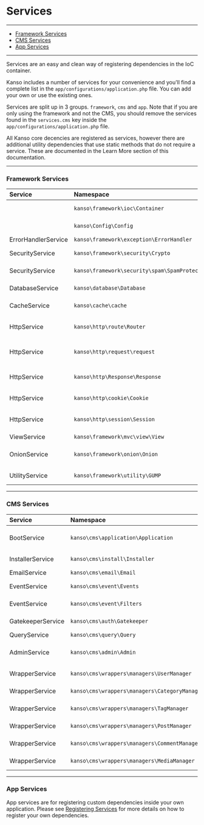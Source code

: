# Services

--------------------------------------------------------

- [Framework Services](#framework-services)
- [CMS Services](#cms-services)
- [App Services](#app-services)

--------------------------------------------------------

Services are an easy and clean way of registering dependencies in the IoC container.

Kanso includes a number of services for your convenience and you'll find a complete list in the `app/configurations/application.php` file. You can add your own or use the existing ones.

Services are split up in 3 groups. `framework`, `cms` and `app`. Note that if you are only using the framework and not the CMS, you should remove the services found in the `services.cms` key inside the `app/configurations/application.php` file.

All Kanso core decencies are registered as services, however there are additional utility dependencies that use static methods that do not require a service. These are documented in the Learn More section of this documentation.

--------------------------------------------------------

### Framework Services

| Service             | Namespace                                     | Key             | Description              |
|:--------------------|:----------------------------------------------|:----------------|:-------------------------|
|                     | `kanso\framework\ioc\Container`               | `Container`     | IoC Container            |
|                     | `kanso\Config\Config`                         | `Config`        | Configuration manager    |
| ErrorHandlerService | `kanso\framework\exception\ErrorHandler`      | `ErrorHandler`  | Error handler            |
| SecurityService     | `kanso\framework\security\Crypto`             | `Crypto`        | Encryption manager       |
| SecurityService     | `kanso\framework\security\spam\SpamProtector` | `SpamProtector` | SPAM protector           |
| DatabaseService     | `kanso\database\Database`                     | `Database`      | Database manager         |
| CacheService        | `kanso\cache\cache`                           | `Cache`         | Cache manager            |
| HttpService         | `kanso\http\route\Router`                     | `Router`        | HTTP request router      |
| HttpService         | `kanso\http\request\request`                  | `Request`       | HTTP request object      |
| HttpService         | `kanso\http\Response\Response`                | `Response`      | HTTP response object     |
| HttpService         | `kanso\http\cookie\Cookie`                    | `Cookie`        | HTTP cookie manager      |
| HttpService         | `kanso\http\session\Session`                  | `Session`       | HTTP session manager     |
| ViewService         | `kanso\framework\mvc\view\View`               | `View`          | View                     |
| OnionService        | `kanso\framework\onion\Onion`                 | `Onion`         | Onion middleware manager |
| UtilityService      | `kanso\framework\utility\GUMP`                | `Validation`    | Validation service       |

--------------------------------------------------------

### CMS Services

| Service           | Namespace                                     | Key               | Description          |
|:------------------|:----------------------------------------------|:------------------|:---------------------|
| BootService       | `kanso\cms\application\Application`           | `CMS`             | CMS application core |
| InstallerService  | `kanso\cms\install\Installer`                 | `Installer`       | CMS installer        |
| EmailService      | `kanso\cms\email\Email`                       | `Email`           | Email utility        |
| EventService      | `kanso\cms\event\Events`                      | `Events`          | Events manager       |
| EventService      | `kanso\cms\event\Filters`                     | `Filters`         | Filters manager      |
| GatekeeperService | `kanso\cms\auth\Gatekeeper`                   | `Gatekeeper`      | CMS Gatekeeper       |
| QueryService      | `kanso\cms\query\Query`                       | `Query`           | CMS Query            |
| AdminService      | `kanso\cms\admin\Admin`                       | `Admin`           | Admin panel access   |
| WrapperService    | `kanso\cms\wrappers\managers\UserManager`     | `UserManager`     | User manager         |
| WrapperService    | `kanso\cms\wrappers\managers\CategoryManager` | `CategoryManager` | Category manager     |
| WrapperService    | `kanso\cms\wrappers\managers\TagManager`      | `TagManager`      | Tag manager          |
| WrapperService    | `kanso\cms\wrappers\managers\PostManager`     | `PostManager`     | Post manager         |
| WrapperService    | `kanso\cms\wrappers\managers\CommentManager`  | `CommentManager`  | Comment manager      |
| WrapperService    | `kanso\cms\wrappers\managers\MediaManager`    | `MediaManager`    | Media manager        |

--------------------------------------------------------

### App Services
App services are for registering custom dependencies inside your own application. Please see [Registering Services](/getting-started/dependency-injection#registering-services) for more details on how to register your own dependencies.

